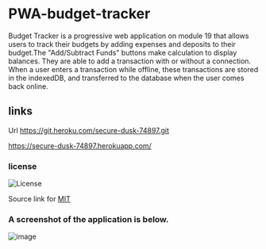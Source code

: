 # PWA-budget-tracker

Budget Tracker is a progressive web application on module 19 that allows users to track their budgets by adding expenses and deposits to their budget.The "Add/Subtract Funds" buttons make calculation to display balances. They are able to add a transaction with or without a connection. When a user enters a transaction while offline, these transactions are stored in the indexedDB, and transferred to the database when the user comes back online.


## links 
 Url https://git.heroku.com/secure-dusk-74897.git
 
 https://secure-dusk-74897.herokuapp.com/
 
 ### license 
![License](https://img.shields.io/badge/License-MIT-yellow.svg)


Source link for [MIT](https://opensource.org/licenses/MIT)
 
### A screenshot of the application is below.
![image](https://user-images.githubusercontent.com/90818220/156975425-0a816ac2-5935-4309-a6e2-768f9470c6ef.png)


